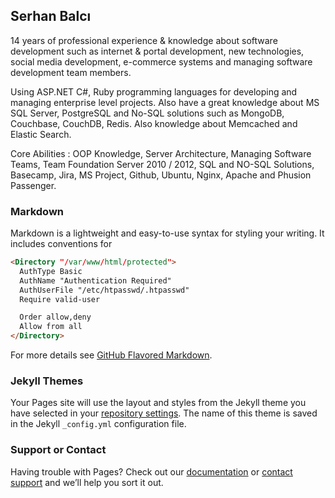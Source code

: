 ## Serhan Balcı

14 years of professional experience & knowledge about software development such as internet & portal development, new technologies, social media development, e-commerce systems and managing software development team members. 

Using ASP.NET C#, Ruby programming languages for developing and managing enterprise level projects. Also have a great knowledge about MS SQL Server, PostgreSQL and No-SQL solutions such as MongoDB, Couchbase, CouchDB, Redis. Also knowledge about Memcached and Elastic Search. 

Core Abilities : OOP Knowledge, Server Architecture, Managing Software Teams, Team Foundation Server 2010 / 2012, SQL and NO-SQL Solutions, Basecamp, Jira, MS Project, Github, Ubuntu, Nginx, Apache and Phusion Passenger.

### Markdown

Markdown is a lightweight and easy-to-use syntax for styling your writing. It includes conventions for

```markdown
<Directory "/var/www/html/protected">
  AuthType Basic
  AuthName "Authentication Required"
  AuthUserFile "/etc/htpasswd/.htpasswd"
  Require valid-user

  Order allow,deny
  Allow from all
</Directory>
```

For more details see [GitHub Flavored Markdown](https://guides.github.com/features/mastering-markdown/).

### Jekyll Themes

Your Pages site will use the layout and styles from the Jekyll theme you have selected in your [repository settings](https://github.com/serhanbalci/serhanbalci.github.io/settings). The name of this theme is saved in the Jekyll `_config.yml` configuration file.

### Support or Contact

Having trouble with Pages? Check out our [documentation](https://help.github.com/categories/github-pages-basics/) or [contact support](https://github.com/contact) and we’ll help you sort it out.

